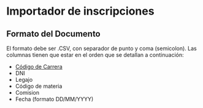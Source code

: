 # Importador de inscripciones

## Formato del Documento

El formato debe ser .CSV, con separador de punto y coma (semicolon).
Las columnas tienen que estar en el orden que se detallan a continuación:

- [Código de Carrera](CARRERAS.md)
- DNI
- Legajo
- Código de materia
- Comision
- Fecha (formato DD/MM/YYYY)